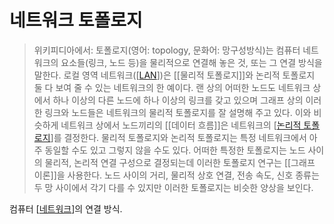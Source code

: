 # 네트워크 토폴로지

>위키피디아에서:
토폴로지(영어: topology, 문화어: 망구성방식)는 컴퓨터 네트워크의 요소들(링크, 노드 등)을 물리적으로 연결해 놓은 것, 또는 그 연결 방식을 말한다. 로컬 영역 네트워크([[LAN]])은 [[물리적 토폴로지]]와 논리적 토폴로지 둘 다 보여 줄 수 있는 네트워크의 한 예이다. 랜 상의 어떠한 노드도 네트워크 상에서 하나 이상의 다른 노드에 하나 이상의 링크를 갖고 있으며 그래프 상의 이러한 링크와 노드들은 네트워크의 물리적 토폴로지를 잘 설명해 주고 있다. 이와 비슷하게 네트워크 상에서 노드끼리의 [[데이터 흐름]]은 네트워크의 [[논리적 토폴로지]]를 결정한다. 물리적 토폴로지와 논리적 토폴로지는 특정 네트워크에서 아주 동일할 수도 있고 그렇지 않을 수도 있다.
어떠한 특정한 토폴로지는 노드 사이의 물리적, 논리적 연결 구성으로 결정되는데 이러한 토폴로지 연구는 [[그래프 이론]]을 사용한다. 노드 사이의 거리, 물리적 상호 연결, 전송 속도, 신호 종류는 두 망 사이에서 각기 다를 수 있지만 이러한 토폴로지는 비슷한 양상을 보인다.

컴퓨터 [[네트워크]]의 연결 방식.

[//begin]: # "Autogenerated link references for markdown compatibility"
[LAN]: LAN.md "LAN"
[논리적 토폴로지]: <논리적 토폴로지.md> "논리적 토폴로지"
[네트워크]: 네트워크.md "네트워크"
[//end]: # "Autogenerated link references"